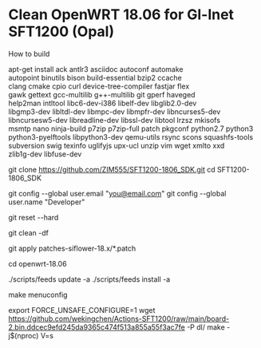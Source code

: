 # Clean OpenWRT 18.06 for Gl-Inet SFT1200 (Opal)

How to build

apt-get install ack antlr3 asciidoc autoconf automake \
autopoint binutils bison build-essential bzip2 ccache \
clang cmake cpio curl device-tree-compiler fastjar flex \
gawk gettext gcc-multilib g++-multilib git gperf haveged \
help2man intltool libc6-dev-i386 libelf-dev libglib2.0-dev \
libgmp3-dev libltdl-dev libmpc-dev libmpfr-dev libncurses5-dev \
libncursesw5-dev libreadline-dev libssl-dev libtool lrzsz mkisofs \
msmtp nano ninja-build p7zip p7zip-full patch pkgconf python2.7 python3 \
python3-pyelftools libpython3-dev qemu-utils rsync scons squashfs-tools \
subversion swig texinfo uglifyjs upx-ucl unzip vim wget xmlto xxd \
zlib1g-dev libfuse-dev


git clone https://github.com/ZIM555/SFT1200-1806_SDK.git
cd SFT1200-1806_SDK

git config --global user.email "you@email.com"
git config --global user.name "Developer"

git reset --hard

git clean -df

git apply patches-siflower-18.x/*.patch

cd openwrt-18.06

./scripts/feeds update -a
./scripts/feeds install -a

make menuconfig

export FORCE_UNSAFE_CONFIGURE=1
wget https://github.com/wekingchen/Actions-SFT1200/raw/main/board-2.bin.ddcec9efd245da9365c474f513a855a55f3ac7fe -P dl/
make -j$(nproc) V=s
